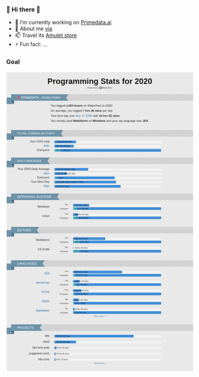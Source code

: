 
<!--
**yanmad27/yanmad27** is a ✨ _special_ ✨ repository because its `README.md` (this file) appears on your GitHub profile.

Here are some ideas to get you started:

- 🔭 I’m currently working on ...
- 🌱 I’m currently learning ...
- 👯 I’m looking to collaborate on ...
- 🤔 I’m looking for help with ...
- 💬 Ask me about ...
- 📫 How to reach me: ...
- 😄 Pronouns: ...
- ⚡ Fun fact: ...
-->

### 👿 Hi there 👿

- 🔭 I’m currently working on [Primedata.ai](https://www.primedata.ai)
- 💬 About me [via](https://www.yanmad27.github.io)
- 📫 Travel its [Amulet store](https://www.amuletstore.net)
- ⚡ Fun fact: ...

### Goal

![WAKATIME 2020_PERSONALIZE](assets/wakatime-2020.png?raw=true "Wakatime 2020")